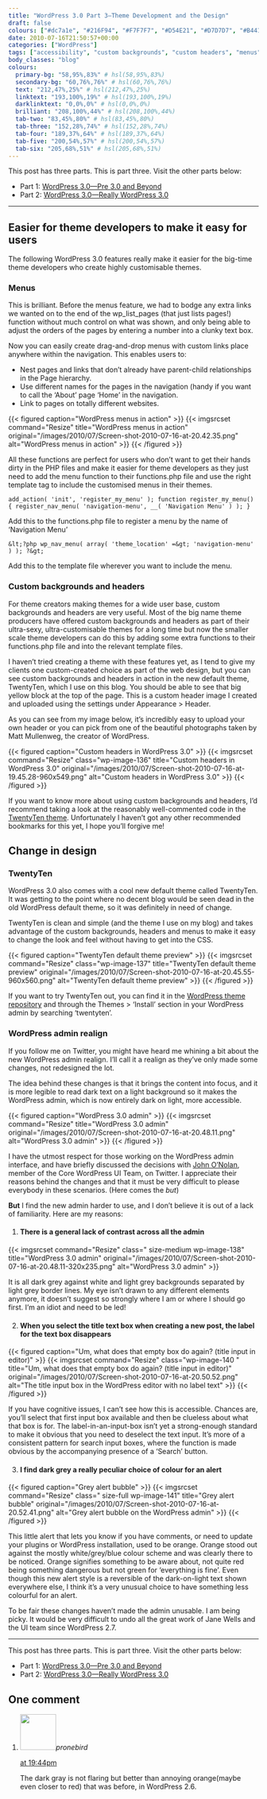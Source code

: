 ```yaml
---
title: "WordPress 3.0 Part 3—Theme Development and the Design"
draft: false
colours: ["#dc7a1e", "#216F94", "#F7F7F7", "#D54E21", "#D7D7D7", "#B4411B", "#525252"]
date: 2010-07-16T21:50:57+00:00
categories: ["WordPress"]
tags: ["accessibility", "custom backgrounds", "custom headers", "menus", "theme development", "twentyten", "usability", "wordpress", "wordpress 3.0", "wordpress admin"]
body_classes: "blog"
colours:
  primary-bg: "58,95%,83%" # hsl(58,95%,83%)
  secondary-bg: "60,76%,76%" # hsl(60,76%,76%)
  text: "212,47%,25%" # hsl(212,47%,25%)
  linktext: "193,100%,19%" # hsl(193,100%,19%)
  darklinktext: "0,0%,0%" # hsl(0,0%,0%)
  brilliant: "208,100%,44%" # hsl(208,100%,44%)
  tab-two: "83,45%,80%" # hsl(83,45%,80%)
  tab-three: "152,28%,74%" # hsl(152,28%,74%)
  tab-four: "189,37%,64%" # hsl(189,37%,64%)
  tab-five: "200,54%,57%" # hsl(200,54%,57%)
  tab-six: "205,68%,51%" # hsl(205,68%,51%)
---
```


This post has three parts. This is part three. Visit the other parts below:

* Part 1: [WordPress 3.0—Pre 3.0 and Beyond](/wordpress-3-0-pre-3-and-beyond)
* Part 2: [WordPress 3.0—Really WordPress 3.0](/wordpress-3-0-really-wordpress-3)

---

## Easier for theme developers to make it easy for users

The following WordPress 3.0 features really make it easier for the big-time theme developers who create highly customisable themes.

### Menus

This is brilliant. Before the menus feature, we had to bodge any extra links we wanted on to the end of the wp_list_pages (that just lists pages!) function without much control on what was shown, and only being able to adjust the orders of the pages by entering a number into a clunky text box.

Now you can easily create drag-and-drop menus with custom links place anywhere within the navigation. This enables users to:

* Nest pages and links that don’t already have parent-child relationships in the Page hierarchy.
* Use different names for the pages in the navigation (handy if you want to call the ‘About’ page ‘Home’ in the navigation.
* Link to pages on totally different websites.

{{< figured caption="WordPress menus in action" >}}
  {{< imgsrcset command="Resize" title="WordPress menus in action" original="/images/2010/07/Screen-shot-2010-07-16-at-20.42.35.png" alt="WordPress menus in action" >}}
{{< /figured >}}

All these functions are perfect for users who don’t want to get their hands dirty in the PHP files and make it easier for theme developers as they just need to add the menu function to their functions.php file and use the right template tag to include the customised menus in their themes.

```add_action( 'init', 'register_my_menu' ); function register_my_menu() { register_nav_menu( 'navigation-menu', __( 'Navigation Menu' ) ); }```

Add this to the functions.php file to register a menu by the name of ‘Navigation Menu’

```&lt;?php wp_nav_menu( array( 'theme_location' =&gt; 'navigation-menu' ) ); ?&gt;```

Add this to the template file wherever you want to include the menu.

### Custom backgrounds and headers

For theme creators making themes for a wide user base, custom backgrounds and headers are very useful. Most of the big name theme producers have offered custom backgrounds and headers as part of their ultra-sexy, ultra-customisable themes for a long time but now the smaller scale theme developers can do this by adding some extra functions to their functions.php file and into the relevant template files.

I haven’t tried creating a theme with these features yet, as I tend to give my clients one custom-created choice as part of the web design, but you can see custom backgrounds and headers in action in the new default theme, TwentyTen, which I use on this blog. You should be able to see that big yellow block at the top of the page. This is a custom header image I created and uploaded using the settings under Appearance &gt; Header.

As you can see from my image below, it’s incredibly easy to upload your own header or you can pick from one of the beautiful photographs taken by Matt Mullenweg, the creator of WordPress.

{{< figured caption="Custom headers in WordPress 3.0" >}}
  {{< imgsrcset command="Resize" class="wp-image-136" title="Custom headers in WordPress 3.0" original="/images/2010/07/Screen-shot-2010-07-16-at-19.45.28-960x549.png" alt="Custom headers in WordPress 3.0" >}}
{{< /figured >}}

If you want to know more about using custom backgrounds and headers, I’d recommend taking a look at the reasonably well-commented code in the [TwentyTen theme](http://wordpress.org/extend/themes/twentyten). Unfortunately I haven’t got any other recommended bookmarks for this yet, I hope you’ll forgive me!

## Change in design

### TwentyTen

WordPress 3.0 also comes with a cool new default theme called TwentyTen. It was getting to the point where no decent blog would be seen dead in the old WordPress default theme, so it was definitely in need of change.

TwentyTen is clean and simple (and the theme I use on my blog) and takes advantage of the custom backgrounds, headers and menus to make it easy to change the look and feel without having to get into the CSS.

{{< figured caption="TwentyTen default theme preview" >}}
  {{< imgsrcset command="Resize" class="wp-image-137" title="TwentyTen default theme preview" original="/images/2010/07/Screen-shot-2010-07-16-at-20.45.55-960x560.png" alt="TwentyTen default theme preview" >}}
{{< /figured >}}

If you want to try TwentyTen out, you can find it in the [WordPress theme repository](http://wordpress.org/extend/themes/twentyten) and through the Themes &gt; ‘Install’ section in your WordPress admin by searching ‘twentyten’.

### WordPress admin realign

If you follow me on Twitter, you might have heard me whining a bit about the new WordPress admin realign. I’ll call it a realign as they’ve only made some changes, not redesigned the lot.

The idea behind these changes is that it brings the content into focus, and it is more legible to read dark text on a light background so it makes the WordPress admin, which is now entirely dark on light, more accessible.

{{< figured caption="WordPress 3.0 admin" >}}
  {{< imgsrcset command="Resize" title="WordPress 3.0 admin" original="/images/2010/07/Screen-shot-2010-07-16-at-20.48.11.png" alt="WordPress 3.0 admin" >}}
{{< /figured >}}

I have the utmost respect for those working on the WordPress admin interface, and have briefly discussed the decisions with [John O’Nolan](https://twitter.com/JohnONolan), member of the Core WordPress UI Team, on Twitter. I appreciate their reasons behind the changes and that it must be very difficult to please everybody in these scenarios. (Here comes the *but*)

**But** I find the new admin harder to use, and I don’t believe it is out of a lack of familiarity. Here are my reasons:

1. #### There is a general lack of contrast across all the admin

{{< imgsrcset command="Resize" class=" size-medium wp-image-138" title="WordPress 3.0 admin" original="/images/2010/07/Screen-shot-2010-07-16-at-20.48.11-320x235.png" alt="WordPress 3.0 admin" >}}

It is all dark grey against white and light grey backgrounds separated by light grey border lines. My eye isn’t drawn to any different elements anymore, it doesn’t suggest so strongly where I am or where I should go first. I’m an idiot and need to be led!

2. #### When you select the title text box when creating a new post, the label for the text box disappears

{{< figured caption="Um, what does that empty box do again? (title input in editor)" >}}
  {{< imgsrcset command="Resize" class="wp-image-140  " title="Um, what does that empty box do again? (title input in editor)" original="/images/2010/07/Screen-shot-2010-07-16-at-20.50.52.png" alt="The title input box in the WordPress editor with no label text" >}}
{{< /figured >}}

<p>If you have cognitive issues, I can’t see how this is accessible. Chances are, you’ll select that first input box available and then be clueless about what that box is for. The label-in-an-input-box isn’t yet a strong-enough standard to make it obvious that you need to deselect the text input. It’s more of a consistent pattern for search input boxes, where the function is made obvious by the accompanying presence of a ‘Search’ button.

3. #### I find dark grey a really peculiar choice of colour for an alert

{{< figured caption="Grey alert bubble" >}}
  {{< imgsrcset command="Resize" class=" size-full wp-image-141" title="Grey alert bubble" original="/images/2010/07/Screen-shot-2010-07-16-at-20.52.41.png" alt="Grey alert bubble on the WordPress admin" >}}
{{< /figured >}}

This little alert that lets you know if you have comments, or need to update your plugins or WordPress installation, used to be orange. Orange stood out against the mostly white/grey/blue colour scheme and was clearly there to be noticed. Orange signifies something to be aware about, not quite red being something dangerous but not green for ‘everything is fine’. Even though this new alert style is a reversible of the dark-on-light text shown everywhere else, I think it’s a very unusual choice to have something less colourful for an alert.

To be fair these changes haven’t made the admin unusable. I am being picky. It would be very difficult to undo all the great work of Jane Wells and the UI team since WordPress 2.7.

---

This post has three parts. This is part three. Visit the other parts below:

* Part 1: [WordPress 3.0—Pre 3.0 and Beyond](/wordpress-3-0-pre-3-and-beyond)
* Part 2: [WordPress 3.0—Really WordPress 3.0](/wordpress-3-0-really-wordpress-3)

## One comment

<ol class="commentlist">
	<li class="comment even thread-even depth-1" id="li-comment-25">
			<div class="comment-author vcard">
			<img alt='' src='https://1.gravatar.com/avatar/41548ecfe0816ed4a7c8817472993478?s=72&amp;d=mm&amp;r=g' srcset='https://1.gravatar.com/avatar/41548ecfe0816ed4a7c8817472993478?s=144&amp;d=mm&amp;r=g 2x' class='avatar avatar-72 photo' height='72' width='72' /><cite class="fn">pronebird</cite>
				<aside class="comment-meta commentmetadata"><p><a href="#comment-25"><time datetime="2010-10-26T19:44:13+00:00" pubdate class="published">
		 at <span class="hours">19:44pm</span></time></a></p>
	</aside>
	</div>
	<div class="comment-entry">
		The dark gray is not flaring but better than annoying orange(maybe even closer to red) that was before, in WordPress 2.6.
	</div>
</li>
</ol>

	
